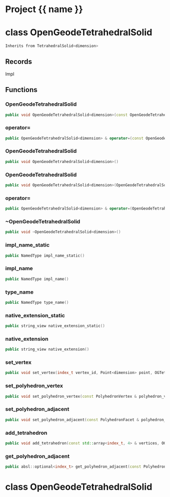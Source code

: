 <script setup>
import {useRoute} from 'vitepress'
const {path} = useRoute()
const tokens = path.split('/')
const words = tokens[2].split('-');
for (let i = 0; i < words.length; i++) {
    words[i] = words[i].charAt(0).toUpperCase() + words[i].slice(1);
    words[i] = words[i].replace('geode', 'Geode')
}
const name = words.join('-');
</script>
# Project {{ name }}

# class OpenGeodeTetrahedralSolid


```cpp
Inherits from TetrahedralSolid<dimension>
```



## Records

Impl



## Functions

### OpenGeodeTetrahedralSolid

```cpp
public void OpenGeodeTetrahedralSolid<dimension>(const OpenGeodeTetrahedralSolid<dimension> & )
```


### operator=

```cpp
public OpenGeodeTetrahedralSolid<dimension> & operator=(const OpenGeodeTetrahedralSolid<dimension> & )
```


### OpenGeodeTetrahedralSolid

```cpp
public void OpenGeodeTetrahedralSolid<dimension>()
```


### OpenGeodeTetrahedralSolid

```cpp
public void OpenGeodeTetrahedralSolid<dimension>(OpenGeodeTetrahedralSolid<dimension> && other)
```


### operator=

```cpp
public OpenGeodeTetrahedralSolid<dimension> & operator=(OpenGeodeTetrahedralSolid<dimension> && other)
```


### ~OpenGeodeTetrahedralSolid

```cpp
public void ~OpenGeodeTetrahedralSolid<dimension>()
```


### impl_name_static

```cpp
public NamedType impl_name_static()
```


### impl_name

```cpp
public NamedType impl_name()
```


### type_name

```cpp
public NamedType type_name()
```


### native_extension_static

```cpp
public string_view native_extension_static()
```


### native_extension

```cpp
public string_view native_extension()
```


### set_vertex

```cpp
public void set_vertex(index_t vertex_id, Point<dimension> point, OGTetrahedralSolidKey )
```


### set_polyhedron_vertex

```cpp
public void set_polyhedron_vertex(const PolyhedronVertex & polyhedron_vertex, index_t vertex_id, OGTetrahedralSolidKey )
```


### set_polyhedron_adjacent

```cpp
public void set_polyhedron_adjacent(const PolyhedronFacet & polyhedron_facet, index_t adjacent_id, OGTetrahedralSolidKey )
```


### add_tetrahedron

```cpp
public void add_tetrahedron(const std::array<index_t, 4> & vertices, OGTetrahedralSolidKey )
```


### get_polyhedron_adjacent

```cpp
public absl::optional<index_t> get_polyhedron_adjacent(const PolyhedronFacet & polyhedron_facet)
```




# class OpenGeodeTetrahedralSolid

